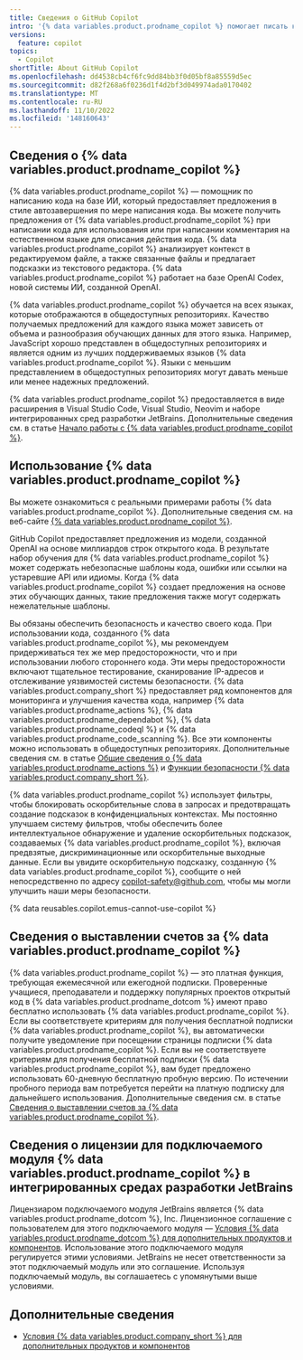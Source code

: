 ```yaml
---
title: Сведения о GitHub Copilot
intro: '{% data variables.product.prodname_copilot %} помогает писать код, предоставляя предложения в стиле автозавершения. Вы можете узнать, что следует учитывать при использовании {% data variables.product.prodname_copilot %} и как {% data variables.product.prodname_copilot %} работает.'
versions:
  feature: copilot
topics:
  - Copilot
shortTitle: About GitHub Copilot
ms.openlocfilehash: dd4538cb4cf6fc9dd84bb3f0d05bf8a85559d5ec
ms.sourcegitcommit: d82f268a6f0236d1f4d2bf3d049974ada0170402
ms.translationtype: MT
ms.contentlocale: ru-RU
ms.lasthandoff: 11/10/2022
ms.locfileid: '148160643'
---
```

## Сведения о {% data variables.product.prodname_copilot %}

{% data variables.product.prodname_copilot %} — помощник по написанию кода на базе ИИ, который предоставляет предложения в стиле автозавершения по мере написания кода. Вы можете получить предложения от {% data variables.product.prodname_copilot %} при написании кода для использования или при написании комментария на естественном языке для описания действия кода. {% data variables.product.prodname_copilot %} анализирует контекст в редактируемом файле, а также связанные файлы и предлагает подсказки из текстового редактора. {% data variables.product.prodname_copilot %} работает на базе OpenAI Codex, новой системы ИИ, созданной OpenAI.

{% data variables.product.prodname_copilot %} обучается на всех языках, которые отображаются в общедоступных репозиториях. Качество получаемых предложений для каждого языка может зависеть от объема и разнообразия обучающих данных для этого языка. Например, JavaScript хорошо представлен в общедоступных репозиториях и является одним из лучших поддерживаемых языков {% data variables.product.prodname_copilot %}. Языки с меньшим представлением в общедоступных репозиториях могут давать меньше или менее надежных предложений.

{% data variables.product.prodname_copilot %} предоставляется в виде расширения в Visual Studio Code, Visual Studio, Neovim и наборе интегрированных сред разработки JetBrains. Дополнительные сведения см. в статье [Начало работы с {% data variables.product.prodname_copilot %}](/copilot/getting-started-with-github-copilot).

## Использование {% data variables.product.prodname_copilot %}

Вы можете ознакомиться с реальными примерами работы {% data variables.product.prodname_copilot %}. Дополнительные сведения см. на веб-сайте [{% data variables.product.prodname_copilot %}](https://copilot.github.com/). 

GitHub Copilot предоставляет предложения из модели, созданной OpenAI на основе миллиардов строк открытого кода. В результате набор обучения для {% data variables.product.prodname_copilot %} может содержать небезопасные шаблоны кода, ошибки или ссылки на устаревшие API или идиомы. Когда {% data variables.product.prodname_copilot %} создает предложения на основе этих обучающих данных, такие предложения также могут содержать нежелательные шаблоны. 

Вы обязаны обеспечить безопасность и качество своего кода. При использовании кода, созданного {% data variables.product.prodname_copilot %}, мы рекомендуем придерживаться тех же мер предосторожности, что и при использовании любого стороннего кода. Эти меры предосторожности включают тщательное тестирование, сканирование IP-адресов и отслеживание уязвимостей системы безопасности. {% data variables.product.company_short %} предоставляет ряд компонентов для мониторинга и улучшения качества кода, например {% data variables.product.prodname_actions %}, {% data variables.product.prodname_dependabot %}, {% data variables.product.prodname_codeql %} и {% data variables.product.prodname_code_scanning %}. Все эти компоненты можно использовать в общедоступных репозиториях. Дополнительные сведения см. в статье [Общие сведения о {% data variables.product.prodname_actions %}](/actions/learn-github-actions/understanding-github-actions) и [Функции безопасности {% data variables.product.company_short %}](/code-security/getting-started/github-security-features).

{% data variables.product.prodname_copilot %} использует фильтры, чтобы блокировать оскорбительные слова в запросах и предотвращать создание подсказок в конфиденциальных контекстах. Мы постоянно улучшаем систему фильтров, чтобы обеспечить более интеллектуальное обнаружение и удаление оскорбительных подсказок, создаваемых {% data variables.product.prodname_copilot %}, включая предвзятые, дискриминационные или оскорбительные выходные данные. Если вы увидите оскорбительную подсказку, созданную {% data variables.product.prodname_copilot %}, сообщите о ней непосредственно по адресу copilot-safety@github.com, чтобы мы могли улучшить наши меры безопасности. 

{% data reusables.copilot.emus-cannot-use-copilot %}

## Сведения о выставлении счетов за {% data variables.product.prodname_copilot %}

{% data variables.product.prodname_copilot %} — это платная функция, требующая ежемесячной или ежегодной подписки. Проверенные учащиеся, преподаватели и поддержку популярных проектов открытый код в {% data variables.product.prodname_dotcom %} имеют право бесплатно использовать {% data variables.product.prodname_copilot %}. Если вы соответствуете критериям для получения бесплатной подписки {% data variables.product.prodname_copilot %}, вы автоматически получите уведомление при посещении страницы подписки {% data variables.product.prodname_copilot %}. Если вы не соответствуете критериям для получения бесплатной подписки {% data variables.product.prodname_copilot %}, вам будет предложено использовать 60-дневную бесплатную пробную версию. По истечении пробного периода вам потребуется перейти на платную подписку для дальнейшего использования. Дополнительные сведения см. в статье [Сведения о выставлении счетов за {% data variables.product.prodname_copilot %}](/billing/managing-billing-for-github-copilot/about-billing-for-github-copilot).

## Сведения о лицензии для подключаемого модуля {% data variables.product.prodname_copilot %} в интегрированных средах разработки JetBrains

Лицензиаром подключаемого модуля JetBrains является {% data variables.product.prodname_dotcom %}, Inc. Лицензионное соглашение с пользователем для этого подключаемого модуля — [Условия {% data variables.product.prodname_dotcom %} для дополнительных продуктов и компонентов](/free-pro-team@latest/site-policy/github-terms/github-terms-for-additional-products-and-features#github-copilot). Использование этого подключаемого модуля регулируется этими условиями. JetBrains не несет ответственности за этот подключаемый модуль или это соглашение. Используя подключаемый модуль, вы соглашаетесь с упомянутыми выше условиями.

## Дополнительные сведения

- [Условия {% data variables.product.company_short %} для дополнительных продуктов и компонентов](/free-pro-team@latest/site-policy/github-terms/github-terms-for-additional-products-and-features#github-copilot)
